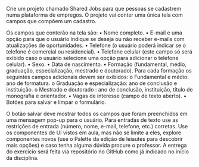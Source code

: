 Crie um projeto chamado Shared Jobs para que pessoas se cadastrem numa plataforma
de empregos. O projeto vai conter uma única tela com campos que compõem um
cadastro.

Os campos que conterão na tela são:
• Nome completo.
• E-mail e uma opção para que o usuário indique se deseja ou não receber e-mails
com atualizações de oportunidades.
• Telefone (o usuário poderá indicar se o telefone é comercial ou residencial).
• Telefone celular (este campo só será exibido caso o usuário selecione uma opção
para adicionar o telefone celular).
• Sexo.
• Data de nascimento.
• Formação (fundamental, médio, graduação, especialização, mestrado e
doutorado). Para cada formação os seguintes campos adicionais devem ser
exibidos:
o Fundamental e médio: ano de formatura.
o Graduação e especialização: ano de conclusão e instituição.
o Mestrado e doutorado : ano de conclusão, instituição, título de
monografia e orientador.
• Vagas de interesse (campo de texto aberto).
• Botões para salvar e limpar o formulário.

O botão salvar deve mostrar todos os campos que foram preenchidos em uma
mensagem pop-up para o usuário. Para entradas de texto use as restrições de entrada
(número, nome, e-mail, telefone, etc.) corretas. Use os componentes de UI vistos em
aula, mas não se limite a eles, explore componentes novos (use o Palette da edição de
leiautes para descobrir mais opções) e caso tenha alguma dúvida procure o professor.
A entrega do exercício será feita via repositório no GitHub como já indicado no início da
disciplina. 
